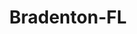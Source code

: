 ---
title: Bradenton-FL
slug: bradenton-fl
f_state:
- cms/state/florida.md
f_locations:
- cms/payday-loan/advance-america-1453.md
- cms/payday-loan/advance-america-1454.md
- cms/payday-loan/advance-america-1455.md
- cms/payday-loan/advance-america-1548.md
- cms/payday-loan/amscot-4467.md
- cms/payday-loan/amscot-4492.md
- cms/payday-loan/amscot-4493.md
- cms/payday-loan/amscot-4494.md
- cms/payday-loan/amscot-4495.md
- cms/payday-loan/amscot-4496.md
- cms/payday-loan/cash-till-payday-8724.md
- cms/payday-loan/check-go-9729.md
- cms/payday-loan/discount-checking-15907.md
- cms/payday-loan/e-z-check-cashing-16409.md
- cms/payday-loan/east-check-cashing-16474.md
- cms/payday-loan/easy-check-cashing-16519.md
- cms/payday-loan/k-s-check-cashing-19927.md
- cms/payday-loan/k-s-check-cashing-19928.md
- cms/payday-loan/mona-center-inc-21021.md
- cms/payday-loan/mr-check-casher-22098.md
- cms/payday-loan/mr-quick-loan-22383.md
- cms/payday-loan/national-cash-advance-22486.md
updated-on: '2024-05-30T13:41:28.615Z'
created-on: '2024-05-30T13:41:28.615Z'
published-on: '2024-05-30T13:54:32.469Z'
f_city: Bradenton
layout: '[city].html'
tags: city
---